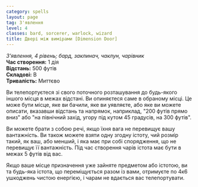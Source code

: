 ```yaml
---
category: spells
layout: page
tag: З'явлення
level: 4
classes: bard, sorcerer, warlock, wizard
title: Двері між вимірами [Dimension Door]
---
```


_З'явлення, 4 рівень; бард, заклинач, чаклун, чарівник_     
**Час створення:** 1 дія    
**Відстань:** 500 футів    
**Складові:** В    
**Тривалість:** Миттєво    

Ви телепортуєтеся зі свого поточного розташування до будь-якого іншого місця в межах відстані. Ви опиняєтеся саме в обраному місці. Це може бути місце, яке ви бачили, яке ви уявляєте, або яке ви можете описати, вказавши відстань та напрямок, наприклад, "200 футів прямо вниз" або "на північний захід, угору під кутом 45 градусів, на 300 футів".    

Ви можете брати з собою речі, якщо їхня вага не перевищує вашу вантажність. Ви також можете взяти одну згодну істоту, чий розмір такий, як ваш, або менший, і яка має при собі спорядження, що не перевищує її вантажність. Під час створення чарів істота має бути в межах 5 футів від вас.    

Якщо ваше місце призначення уже зайняте предметом або істотою, ви та будь-яка істота, що переміщується разом із вами, отримуєте по 4к6 ушкоджень чистою енергією, і чарам не вдається вас телепортувати. 
